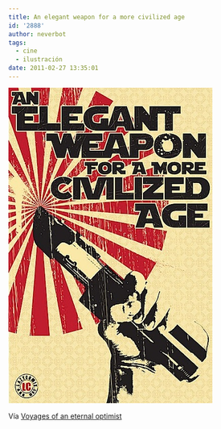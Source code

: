 ```yaml
---
title: An elegant weapon for a more civilized age
id: '2888'
author: neverbot
tags:
  - cine
  - ilustración
date: 2011-02-27 13:35:01
---
```


![201102271334.jpg](./an-elegant-weapon-for-a-more-civilized-age/201102271334.jpg)

Vía [Voyages of an eternal optimist](http://themysticfish.tumblr.com/post/2882597336)